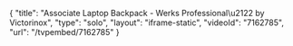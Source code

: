 {
    "title": "Associate Laptop Backpack - Werks Professional\u2122 by Victorinox",
    "type": "solo",
    "layout": "iframe-static",
    "videoId": "7162785",
    "url": "\/tvpembed\/7162785"
}